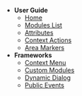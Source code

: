 - **User Guide**
  - [<i class="fas fa-arrow-right"></i> Home](/)
  - [<i class="fas fa-list"></i> Modules List](/modules_list.md)
  - [<i class="fas fa-table"></i> Attributes](/attributes.md)
  - [<i class="fas fa-caret-square-right"></i> Context Actions](/context_actions.md)
  - [<i class="fas fa-map-marked"></i> Area Markers](/area_markers.md)
- **Frameworks**
  - [<i class="fas fa-bars"></i> Context Menu](/context_menu.md)
  - [<i class="fas fa-cog"></i> Custom Modules](/custom_modules.md)
  - [<i class="far fa-window-restore"></i> Dynamic Dialog](/dynamic_dialog.md)
  - [<i class="fas fa-broadcast-tower"></i> Public Events](/public_events.md)
